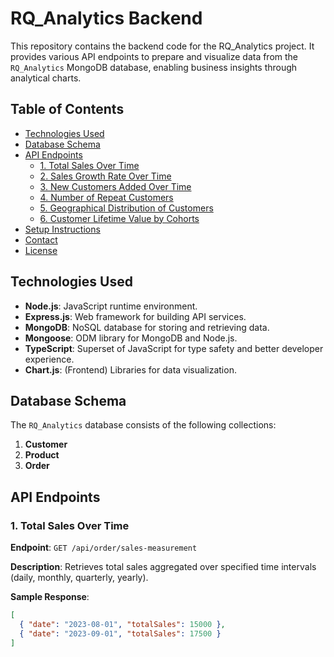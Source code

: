 # RQ_Analytics Backend

This repository contains the backend code for the RQ_Analytics project. It provides various API endpoints to prepare and visualize data from the `RQ_Analytics` MongoDB database, enabling business insights through analytical charts.

## Table of Contents

- [Technologies Used](#technologies-used)
- [Database Schema](#database-schema)
- [API Endpoints](#api-endpoints)
  - [1. Total Sales Over Time](#1-total-sales-over-time)
  - [2. Sales Growth Rate Over Time](#2-sales-growth-rate-over-time)
  - [3. New Customers Added Over Time](#3-new-customers-added-over-time)
  - [4. Number of Repeat Customers](#4-number-of-repeat-customers)
  - [5. Geographical Distribution of Customers](#5-geographical-distribution-of-customers)
  - [6. Customer Lifetime Value by Cohorts](#6-customer-lifetime-value-by-cohorts)
- [Setup Instructions](#setup-instructions)
- [Contact](#contact)
- [License](#license)

## Technologies Used

- **Node.js**: JavaScript runtime environment.
- **Express.js**: Web framework for building API services.
- **MongoDB**: NoSQL database for storing and retrieving data.
- **Mongoose**: ODM library for MongoDB and Node.js.
- **TypeScript**: Superset of JavaScript for type safety and better developer experience.
- **Chart.js**: (Frontend) Libraries for data visualization.

## Database Schema

The `RQ_Analytics` database consists of the following collections:

1. **Customer**
2. **Product**
3. **Order**

## API Endpoints

### 1. Total Sales Over Time

**Endpoint**: `GET /api/order/sales-measurement`

**Description**: Retrieves total sales aggregated over specified time intervals (daily, monthly, quarterly, yearly).

**Sample Response**:
```json
[
  { "date": "2023-08-01", "totalSales": 15000 },
  { "date": "2023-09-01", "totalSales": 17500 }
]
